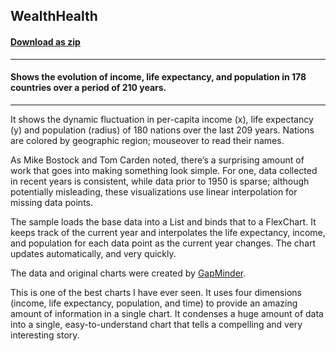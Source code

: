 ## WealthHealth
#### [Download as zip](https://grapecity.github.io/DownGit/#/home?url=https://github.com/GrapeCity/ComponentOne-WPF-Samples/tree/master/NET_4.6.2/C1.WPF.FlexChart/CS/WealthHealth)
____
#### Shows the evolution of income, life expectancy, and population in 178 countries over a period of 210 years.
____
It shows the dynamic fluctuation in per-capita income (x), life expectancy (y) and population (radius) 
of 180 nations over the last 209 years. Nations are colored by geographic region; mouseover to read 
their names.

As Mike Bostock and Tom Carden noted, there’s a surprising amount of work that goes into making something
look simple. For one, data collected in recent years is consistent, while data prior to 1950 is sparse;
although potentially misleading, these visualizations use linear interpolation for missing data points.

The sample loads the base data into a List and binds that to a FlexChart. It keeps track of 
the current year and interpolates the life expectancy, income, and population for each data point
as the current year changes. The chart updates automatically, and very quickly.

The data and original charts were created by <a href="https://www.gapminder.org/world/">GapMinder</a>.

This is one of the best charts I have ever seen. It uses four dimensions (income, life expectancy, 
population, and time) to provide an amazing amount of information in a single chart. It condenses
a huge amount of data into a single, easy-to-understand chart that tells a compelling and very 
interesting story.
